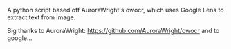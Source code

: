 A python script based off AuroraWright's owocr, which uses Google Lens to extract text from image.

Big thanks to AuroraWright: https://github.com/AuroraWright/owocr
and to google...

